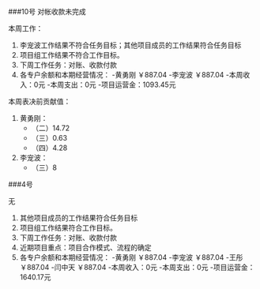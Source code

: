 ###10号
对帐收款未完成

本周工作：

1. 李宠波工作结果不符合任务目标；其他项目成员的工作结果符合任务目标
2. 项目组工作结果不符合工作目标。
3. 下周工作任务：对账、收款付款
4. 各专户余额和本期经营情况：
-黄勇刚 ￥887.04
-李宠波 ￥887.04
-本周收入：0元
-本周支出：0元
-项目运营金：1093.45元

本周表决前贡献值：
1. 黄勇刚：
	- （二）14.72
	- （三）0.63
	- （四）4.28
2. 李宠波：
	- （三）8


###4号

无


1. 其他项目成员的工作结果符合任务目标
2. 项目组工作结果符合工作目标。
3. 下周工作任务：对账、收款付款
4. 近期项目重点：项目合作模式、流程的确定
5. 各专户余额和本期经营情况：
-黄勇刚 ￥887.04
-李宠波 ￥887.04
-王彤 ￥887.04
-闫中天 ￥887.04
-本周收入：0元
-本周支出：0元
-项目运营金：1640.17元
